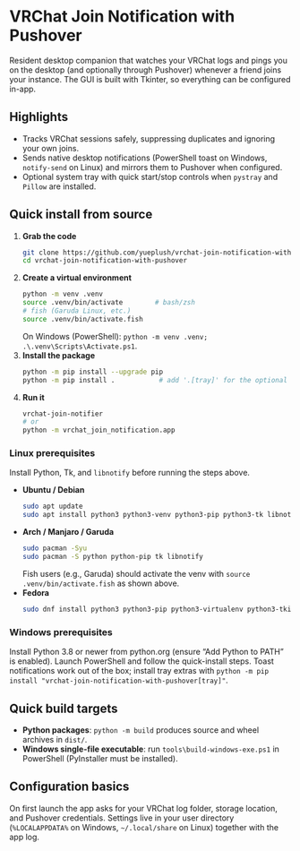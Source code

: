 # VRChat Join Notification with Pushover

Resident desktop companion that watches your VRChat logs and pings you on the desktop (and optionally through Pushover) whenever a friend joins your instance. The GUI is built with Tkinter, so everything can be configured in-app.

## Highlights
- Tracks VRChat sessions safely, suppressing duplicates and ignoring your own joins.
- Sends native desktop notifications (PowerShell toast on Windows, `notify-send` on Linux) and mirrors them to Pushover when configured.
- Optional system tray with quick start/stop controls when `pystray` and `Pillow` are installed.

## Quick install from source
1. **Grab the code**
   ```bash
   git clone https://github.com/yueplush/vrchat-join-notification-with-pushover.git
   cd vrchat-join-notification-with-pushover
   ```
2. **Create a virtual environment**
   ```bash
   python -m venv .venv
   source .venv/bin/activate        # bash/zsh
   # fish (Garuda Linux, etc.)
   source .venv/bin/activate.fish
   ```
   On Windows (PowerShell): `python -m venv .venv; .\.venv\Scripts\Activate.ps1`.
3. **Install the package**
   ```bash
   python -m pip install --upgrade pip
   python -m pip install .           # add '.[tray]' for the optional tray icon
   ```
4. **Run it**
   ```bash
   vrchat-join-notifier
   # or
   python -m vrchat_join_notification.app
   ```

### Linux prerequisites
Install Python, Tk, and `libnotify` before running the steps above.
- **Ubuntu / Debian**
  ```bash
  sudo apt update
  sudo apt install python3 python3-venv python3-pip python3-tk libnotify-bin
  ```
- **Arch / Manjaro / Garuda**
  ```bash
  sudo pacman -Syu
  sudo pacman -S python python-pip tk libnotify
  ```
  Fish users (e.g., Garuda) should activate the venv with `source .venv/bin/activate.fish` as shown above.
- **Fedora**
  ```bash
  sudo dnf install python3 python3-pip python3-virtualenv python3-tkinter libnotify
  ```

### Windows prerequisites
Install Python 3.8 or newer from python.org (ensure “Add Python to PATH” is enabled). Launch PowerShell and follow the quick-install steps. Toast notifications work out of the box; install tray extras with `python -m pip install "vrchat-join-notification-with-pushover[tray]"`.

## Quick build targets
- **Python packages**: `python -m build` produces source and wheel archives in `dist/`.
- **Windows single-file executable**: run `tools\build-windows-exe.ps1` in PowerShell (PyInstaller must be installed).

## Configuration basics
On first launch the app asks for your VRChat log folder, storage location, and Pushover credentials. Settings live in your user directory (`%LOCALAPPDATA%` on Windows, `~/.local/share` on Linux) together with the app log.

